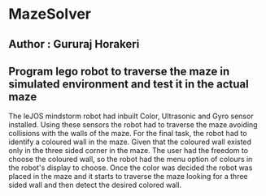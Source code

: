 # MazeSolver

## Author : Gururaj Horakeri

## Program lego robot to traverse the maze in simulated environment and test it in the actual maze

The leJOS mindstorm robot had inbuilt Color, Ultrasonic and Gyro sensor installed. Using these sensors the robot had to traverse the maze avoiding collisions with the walls of the maze. For the final task, the robot had to identify a coloured wall in the maze. Given that the coloured wall existed only in the three sided corner in the maze. The user had the freedom to choose the coloured wall, so the robot had the menu option of colours in the robot's display to choose. Once the color was decided the robot was placed in the maze and it starts to traverse the maze looking for a three sided wall and then detect the desired colored wall.
